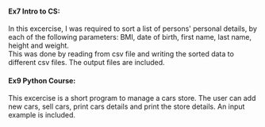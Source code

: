 #### Ex7 Intro to CS:<br />
In this excercise, I was required to sort a list of persons' personal details, by each of the following parameters: BMI, date of birth, first name, last name, height    and weight.<br />
This was done by reading from csv file and writing the sorted data to different csv files.
The output files are included.

#### Ex9 Python Course:<br />
This excercise is a short program to manage a cars store. The user can add new cars, sell cars, print cars details and print the store details.
An input example is included.
